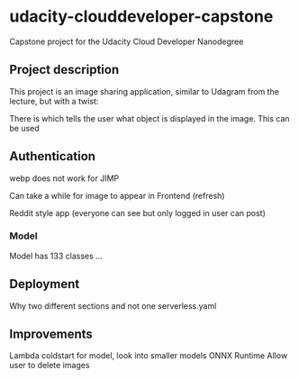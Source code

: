 # udacity-clouddeveloper-capstone
Capstone project for the Udacity Cloud Developer Nanodegree


## Project description
This project is an image sharing application, similar to Udagram from the lecture, but with a twist:

There is which tells the user what object is displayed in the image.
This can be used 

## Authentication

webp does not work for JIMP

Can take a while for image to appear in Frontend (refresh)

Reddit style app (everyone can see but only logged in user can post)

### Model
Model has 133 classes ...

## Deployment
Why two different sections and not one serverless.yaml

## Improvements
Lambda coldstart for model, look into smaller models ONNX Runtime
Allow user to delete images
